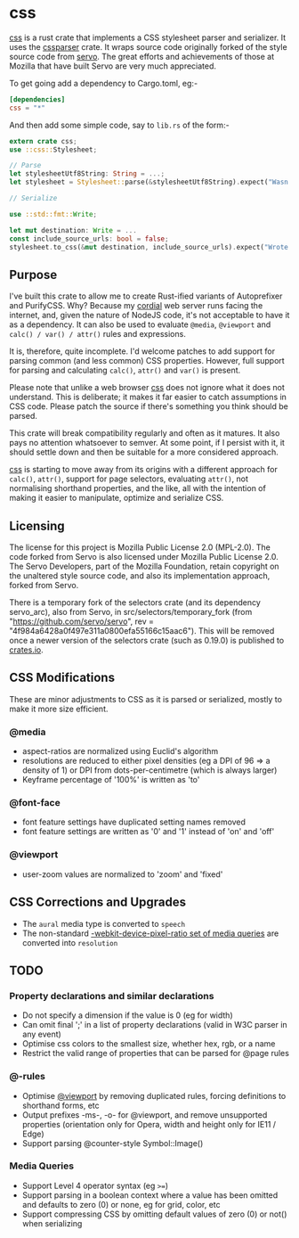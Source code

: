 # css

[css] is a rust crate that implements a CSS stylesheet parser and serializer. It uses the [cssparser](https://docs.rs/crate/cssparser/) crate. It wraps source code originally forked of the style source code from [servo](https://github.com/servo/servo). The great efforts and achievements of those at Mozilla that have built Servo are very much appreciated. 

To get going add a dependency to Cargo.toml, eg:-

```toml
[dependencies]
css = "*"
```

And then add some simple code, say to `lib.rs` of the form:-

```rust
extern crate css;
use ::css::Stylesheet;

// Parse
let stylesheetUtf8String: String = ...;
let stylesheet = Stylesheet::parse(&stylesheetUtf8String).expect("Wasn't a valid stylesheet");

// Serialize

use ::std::fmt::Write;

let mut destination: Write = ...
const include_source_urls: bool = false;
stylesheet.to_css(&mut destination, include_source_urls).expect("Wrote out a stylesheet");
```


## Purpose

I've built this crate to allow me to create Rust-ified variants of Autoprefixer and PurifyCSS. Why? Because my [cordial](https://github.com/lemonrock/cordial) web server runs facing the internet, and, given the nature of NodeJS code, it's not acceptable to have it as a dependency. It can also be used to evaluate `@media`, `@viewport` and `calc() / var() / attr()` rules and expressions.

It is, therefore, quite incomplete. I'd welcome patches to add support for parsing common (and less common) CSS properties. However, full support for parsing and calculating `calc()`, `attr()` and `var()` is present.

Please note that unlike a web browser [css] does not ignore what it does not understand. This is deliberate; it makes it far easier to catch assumptions in CSS code. Please patch the source if there's something you think should be parsed.

This crate will break compatibility regularly and often as it matures. It also pays no attention whatsoever to semver. At some point, if I persist with it, it should settle down and then be suitable for a more considered approach.

[css] is starting to move away from its origins with a different approach for `calc()`, `attr()`, support for page selectors, evaluating `attr()`, not normalising shorthand properties, and the like, all with the intention of making it easier to manipulate, optimize and serialize CSS.


## Licensing

The license for this project is Mozilla Public License 2.0 (MPL-2.0). The code forked from Servo is also licensed under Mozilla Public License 2.0. The Servo Developers, part of the Mozilla Foundation, retain copyright on the unaltered style source code, and also its implementation approach, forked from Servo.

There is a temporary fork of the selectors crate (and its dependency servo_arc), also from Servo, in src/selectors/temporary_fork (from "https://github.com/servo/servo", rev = "4f984a6428a0f497e311a0800efa55166c15aac6"). This will be removed once a newer version of the selectors crate (such as 0.19.0) is published to [crates.io](https://crates.io/).


## CSS Modifications

These are minor adjustments to CSS as it is parsed or serialized, mostly to make it more size efficient.


### @media

* aspect-ratios are normalized using Euclid's algorithm
* resolutions are reduced to either pixel densities (eg a DPI of 96 => a density of 1) or DPI from dots-per-centimetre (which is always larger)
* Keyframe percentage of '100%' is written as 'to'


### @font-face

* font feature settings have duplicated setting names removed
* font feature settings are written as '0' and '1' instead of 'on' and 'off'


### @viewport

* user-zoom values are normalized to 'zoom' and 'fixed'


## CSS Corrections and Upgrades

* The `aural` media type is converted to `speech`
* The non-standard [-webkit-device-pixel-ratio set of media queries](https://developer.mozilla.org/en-US/docs/Web/CSS/@media/-webkit-device-pixel-ratio) are converted into `resolution` 



## TODO


### Property declarations and similar declarations

* Do not specify a dimension if the value is 0 (eg for width)
* Can omit final ';' in a list of property declarations (valid in W3C parser in any event)
* Optimise css colors to the smallest size, whether hex, rgb, or a name
* Restrict the valid range of properties that can be parsed for @page rules


### @-rules

* Optimise [@viewport](https://developer.mozilla.org/en-US/docs/Web/CSS/@viewport) by removing duplicated rules, forcing definitions to shorthand forms, etc
* Output prefixes -ms-, -o- for @viewport, and remove unsupported properties (orientation only for Opera, width and height only for IE11 / Edge)
* Support parsing @counter-style Symbol::Image()


### Media Queries

* Support Level 4 operator syntax (eg `>=`)
* Support parsing in a boolean context where a value has been omitted and defaults to zero (0) or none, eg for grid, color, etc
* Support compressing CSS by omitting default values of zero (0) or not() when serializing

[css]: https://github.com/lemonrock/css "css GitHub page"
